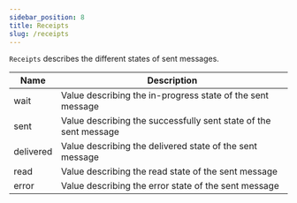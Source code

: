 ```yaml
---
sidebar_position: 8
title: Receipts
slug: /receipts
---
```


`Receipts` describes the different states of sent messages.

| Name | Description | 
| ---- | ---- | 
| wait | Value describing the in-progress state of the sent message | 
| sent | Value describing the successfully sent state of the sent message | 
| delivered | Value describing the delivered state of the sent message | 
| read | Value describing the read state of the sent message | 
| error | Value describing the error state of the sent message | 
